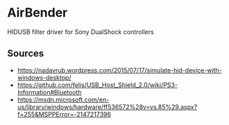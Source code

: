 # AirBender
HIDUSB filter driver for Sony DualShock controllers

## Sources
 * https://nadavrub.wordpress.com/2015/07/17/simulate-hid-device-with-windows-desktop/
 * https://github.com/felis/USB_Host_Shield_2.0/wiki/PS3-Information#Bluetooth
 * https://msdn.microsoft.com/en-us/library/windows/hardware/ff536572%28v=vs.85%29.aspx?f=255&MSPPError=-2147217396
